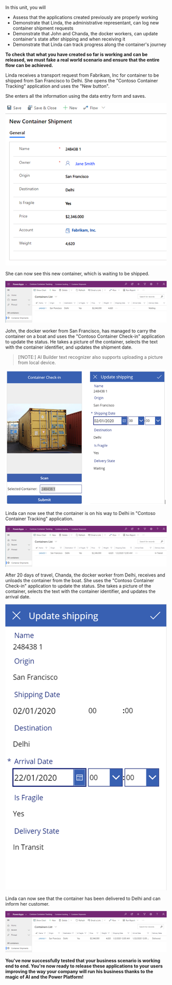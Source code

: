 In this unit, you will
-   Assess that the applications created previously are properly working
-   Demonstrate that Linda, the administrative representant, can log new container shipment requests
-   Demonstrate that John and Chanda, the docker workers, can update container's state after shipping and when receiving it
-   Demonstrate that Linda can track progress along the container's journey

**To check that what you have created so far is working and can be released, we must fake a real world scenario and ensure that the entire flow can be achieved.**

Linda receives a transport request from Fabrikam, Inc for container to be shipped from San Francisco to Delhi. She opens the "Contoso Container Tracking" application and uses the "New button".

She enters all the information using the data entry form and saves.

![New container shipment](../media/image14.png)

She can now see this new container, which is waiting to be shipped.

![Containers list](../media/image15.png)

John, the docker worker from San Francisco, has managed to carry the container on a boat and uses the "Contoso Container Check-in" application to update the status. He takes a picture of the container, selects the text with the container identifier, and updates the shipment date.

>[!NOTE:] 
>AI Builder text recognizer also supports uploading a picture from local device.

![Container check-in and Update Shipping screens](../media/image16.PNG)

Linda can now see that the container is on his way to Delhi in "Contoso Container Tracking" application.

![Container tracking application](../media/image17.png)

After 20 days of travel, Chanda, the docker worker from Delhi, receives and unloads the container from the boat. She uses the "Contoso Container Check-in" application to update the status. She takes a picture of the container, selects the text with the container identifier, and updates the arrival date.

![Update Shipping screen](../media/image18.png)

Linda can now see that the container has been delivered to Delhi and can inform her customer.

![Containers list](../media/image19.png)

**You've now successfully tested that your business scenario is working end to end. You're now ready to release these applications to your users improving the way your company will run his business thanks to the magic of AI and the Power Platform!**
